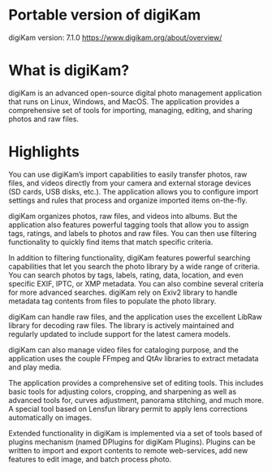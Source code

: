 # Portable version of digiKam

digiKam version: 7.1.0
https://www.digikam.org/about/overview/

# What is digiKam?
digiKam is an advanced open-source digital photo management application that runs on Linux, Windows, and MacOS. The application provides a comprehensive set of tools for importing, managing, editing, and sharing photos and raw files.

# Highlights
You can use digiKam’s import capabilities to easily transfer photos, raw files, and videos directly from your camera and external storage devices (SD cards, USB disks, etc.). The application allows you to configure import settings and rules that process and organize imported items on-the-fly.

digiKam organizes photos, raw files, and videos into albums. But the application also features powerful tagging tools that allow you to assign tags, ratings, and labels to photos and raw files. You can then use filtering functionality to quickly find items that match specific criteria.

In addition to filtering functionality, digiKam features powerful searching capabilities that let you search the photo library by a wide range of criteria. You can search photos by tags, labels, rating, data, location, and even specific EXIF, IPTC, or XMP metadata. You can also combine several criteria for more advanced searches. digiKam rely on Exiv2 library to handle metadata tag contents from files to populate the photo library.

digiKam can handle raw files, and the application uses the excellent LibRaw library for decoding raw files. The library is actively maintained and regularly updated to include support for the latest camera models.

digiKam can also manage video files for cataloging purpose, and the application uses the couple FFmpeg and QtAv libraries to extract metadata and play media.

The application provides a comprehensive set of editing tools. This includes basic tools for adjusting colors, cropping, and sharpening as well as advanced tools for, curves adjustment, panorama stitching, and much more. A special tool based on Lensfun library permit to apply lens corrections automatically on images.

Extended functionality in digiKam is implemented via a set of tools based of plugins mechanism (named DPlugins for digiKam Plugins). Plugins can be written to import and export contents to remote web-services, add new features to edit image, and batch process photo.

